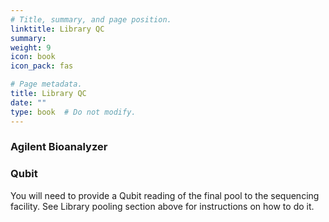 ```yaml
---
# Title, summary, and page position.
linktitle: Library QC
summary: 
weight: 9
icon: book
icon_pack: fas

# Page metadata.
title: Library QC
date: ""
type: book  # Do not modify.
---
```


### Agilent Bioanalyzer



### Qubit

You will need to provide a Qubit reading of the final pool to the sequencing facility. See Library pooling section above for instructions on how to do it.